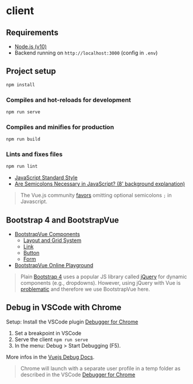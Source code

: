 # client

## Requirements

* [Node.js (v10)](https://nodejs.org/en/)
* Backend running on `http://localhost:3000` (config in `.env`)

## Project setup

```sh
npm install
```

### Compiles and hot-reloads for development

```sh
npm run serve
```

### Compiles and minifies for production

```sh
npm run build
```

### Lints and fixes files

```sh
npm run lint
```

* [JavaScript Standard Style](https://standardjs.com/rules-en.html)
* [Are Semicolons Necessary in JavaScript? (8' background explanation)](https://youtu.be/gsfbh17Ax9I)

> The Vue.js community [favors](https://forum.vuejs.org/t/semicolon-less-code-my-thoughts/4229) omitting optional semicolons `;` in Javascript.

## Bootstrap 4 and BootstrapVue

* [BootstrapVue Components](https://bootstrap-vue.js.org/docs/components)
  * [Layout and Grid System](https://bootstrap-vue.js.org/docs/components/layout/)
  * [Link](https://bootstrap-vue.js.org/docs/components/link)
  * [Button](https://bootstrap-vue.js.org/docs/components/button)
  * [Form](https://bootstrap-vue.js.org/docs/components/form)
* [BootstrapVue Online Playground](https://bootstrap-vue.js.org/play/)

> Plain [Bootstrap 4](https://getbootstrap.com/) uses a popular JS library called [jQuery](http://jquery.com/) for dynamic components (e.g., dropdowns). However, using jQuery with Vue is [problematic](https://vuejsdevelopers.com/2017/05/20/vue-js-safely-jquery-plugin/) and therefore we use BootstrapVue here.

## Debug in VSCode with Chrome

Setup: Install the VSCode plugin [Debugger for Chrome](https://marketplace.visualstudio.com/items?itemName=msjsdiag.debugger-for-chrome)

1. Set a breakpoint in VSCode
2. Serve the client `npm run serve`
3. In the menu: Debug > Start Debugging (F5).

More infos in the [Vuejs Debug Docs](https://vuejs.org/v2/cookbook/debugging-in-vscode.html).

> Chrome will launch with a separate user profile in a temp folder as described in the VSCode [Debugger for Chrome](https://marketplace.visualstudio.com/items?itemName=msjsdiag.debugger-for-chrome)
